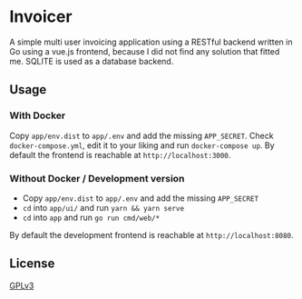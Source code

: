 # Invoicer

A simple multi user invoicing application using a RESTful backend written in Go using a vue.js frontend,
because I did not find any solution that fitted me. SQLITE is used as a database backend.

## Usage

### With Docker

Copy `app/env.dist` to `app/.env` and add the missing `APP_SECRET`. Check `docker-compose.yml`, edit it to your liking and run `docker-compose up`. By default the frontend is reachable at `http://localhost:3000`.

### Without Docker / Development version

* Copy `app/env.dist` to `app/.env` and add the missing `APP_SECRET`
* `cd` into `app/ui/` and run `yarn && yarn serve`
* `cd` into `app` and run `go run cmd/web/*`

By default the development frontend is reachable at `http://localhost:8080`.

## License

[GPLv3](LICENSE)
